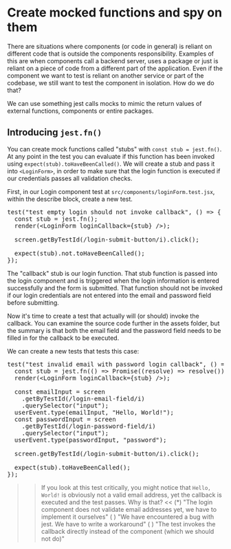 # Create mocked functions and spy on them 

There are situations where components (or code in general) is reliant on different code that is outside the components responsibility. Examples of this are when components call a backend server, uses a package or just is reliant on a piece of code from a different part of the application. Even if the component we want to test is reliant on another service or part of the codebase, we still want to test the component in isolation. How do we do that? 

We can use something jest calls mocks to mimic the return values of external functions, components or entire packages. 

## Introducing `jest.fn()` 

You can create mock functions called "stubs" with `const stub = jest.fn()`. At any point in the test you can evaluate if this function has been invoked using `expect(stub).toHaveBeenCalled()`. We will create a stub and pass it into `<LoginForm>`, in order to make sure that the login function is executed if our credentials passes all validation checks. 

First, in our Login component test at `src/components/loginForm.test.jsx`, within the describe block, create a new test.

<pre class="file"  data-filename="/root/kataUser/dummy-react-app/src/components/loginForm.test.jsx" data-target="append">
test("test empty login should not invoke callback", () => {
  const stub = jest.fn();
  render(&lt;LoginForm loginCallback={stub} /&gt;);

  screen.getByTestId(/login-submit-button/i).click();

  expect(stub).not.toHaveBeenCalled();
});
</pre>

The "callback" stub is our login function. That stub function is passed into the login component and is triggered when the login information is entered successfully and the form is submitted. That function should not be invoked if our login credentials are not entered into the email and password field before submitting. 

Now it's time to create a test that actually will (or should) invoke the callback. You can examine the source code further in the assets folder, but the summary is that both the email field and the password field needs to be filled in for the callback to be executed. 

We can create a new tests that tests this case:

<pre class="file"  data-filename="/root/kataUser/dummy-react-app/src/components/loginForm.test.jsx" data-target="append">
test("test invalid email with password login callback", () => {
  const stub = jest.fn(() => Promise((resolve) => resolve()));
  render(&lt;LoginForm loginCallback={stub} /&gt;);

  const emailInput = screen
    .getByTestId(/login-email-field/i)
    .querySelector("input");
  userEvent.type(emailInput, "Hello, World!");
  const passwordInput = screen
    .getByTestId(/login-password-field/i)
    .querySelector("input");
  userEvent.type(passwordInput, "password");

  screen.getByTestId(/login-submit-button/i).click();

  expect(stub).toHaveBeenCalled();
});
</pre>

>>If you look at this test critically, you might notice that `Hello, World!` is obviously not a valid email address, yet the callback is executed and the test passes. Why is that? <<
(*) "The login component does not validate email addresses yet, we have to implement it ourselves"
( ) "We have encountered a bug with jest. We have to write a workaround"
( ) "The test invokes the callback directly instead of the component (which we should not do)"
